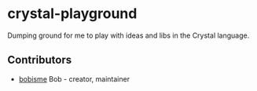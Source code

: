 # crystal-playground

Dumping ground for me to play with ideas and libs in the Crystal language.

## Contributors

- [bobisme](https://github.com/bobisme) Bob - creator, maintainer
